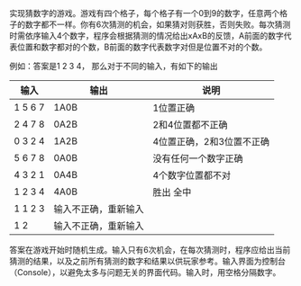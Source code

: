 实现猜数字的游戏。游戏有四个格子，每个格子有一个0到9的数字，任意两个格子的数字都不一样。你有6次猜测的机会，如果猜对则获胜，否则失败。每次猜测时需依序输入4个数字，程序会根据猜测的情况给出xAxB的反馈，A前面的数字代表位置和数字都对的个数，B前面的数字代表数字对但是位置不对的个数。

例如：答案是1 2 3 4， 那么对于不同的输入，有如下的输出

输入 | 输出 | 说明 
--- |  --- | ---- 
1 5 6 7   |   1A0B    |      1位置正确 
2 4 7 8   |   0A2B    |      2和4位置都不正确 
0 3 2 4   |   1A2B    |      4位置正确，2和3位置不正确 
5 6 7 8   |   0A0B    |      没有任何一个数字正确 
4 3 2 1   |   0A4B    |      4个数字位置都不对 
1 2 3 4   |   4A0B    |  胜出  全中 
1 1 2 3   |   输入不正确，重新输入 
1 2         |    输入不正确，重新输入 

答案在游戏开始时随机生成。输入只有6次机会，在每次猜测时，程序应给出当前猜测的结果，以及之前所有猜测的数字和结果以供玩家参考。输入界面为控制台（Console），以避免太多与问题无关的界面代码。输入时，用空格分隔数字。
